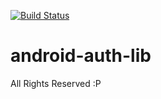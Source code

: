[![Build Status](https://travis-ci.com/schonacin/android-auth-lib.svg?token=QGKnygSyxwYQVgBaGnE7&branch=master)](https://travis-ci.com/schonacin/android-auth-lib)


# android-auth-lib

All Rights Reserved :P

